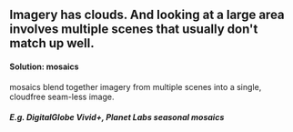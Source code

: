 ## Imagery has clouds. And looking at a large area involves multiple scenes that usually don't match up well.

#### Solution: mosaics
mosaics blend together imagery from multiple scenes into a single, cloudfree seam-less image.
##### E.g. DigitalGlobe Vivid+, Planet Labs seasonal mosaics
